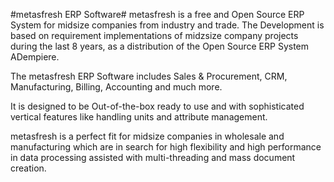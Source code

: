 #metasfresh ERP Software#
metasfresh is a free and Open Source ERP System for midsize companies from industry and trade.
The Development is based on requirement implementations of midzsize company projects during the last 8 years, as a distribution of the Open Source ERP System ADempiere.

The metasfresh ERP Software includes Sales & Procurement, CRM, Manufacturing, Billing, Accounting and much more.

It is designed to be Out-of-the-box ready to use and with sophisticated vertical features like handling units and attribute management.

metasfresh is a perfect fit for midsize companies in wholesale and manufacturing which are in search for high flexibility and high performance in data processing assisted with multi-threading and mass document creation.
